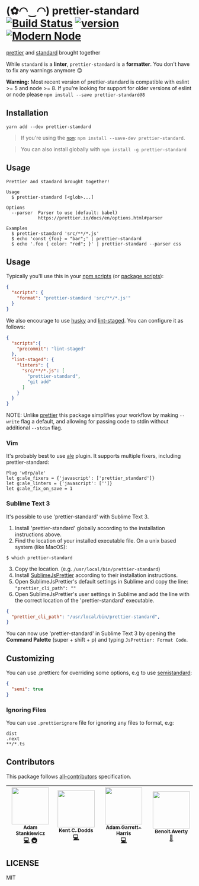 # (✿◠‿◠) prettier-standard [![Build Status][build-badge]][build] [![version][version-badge]][package] [![Modern Node](https://img.shields.io/badge/modern-node-9BB48F.svg)](https://github.com/sheerun/modern-node)

[prettier](https://github.com/prettier/prettier) and [standard](https://github.com/feross/standard) brought together

While `standard` is a **linter**, `prettier-standard` is a **formatter**. You don't have to fix any warnings anymore :relieved:


**Warning:** Most recent version of prettier-standard is compatible with eslint >= 5 and node >= 8. If you're looking for support for older versions of eslint or node please `npm install --save prettier-standard@8`

## Installation

```
yarn add --dev prettier-standard
```

> If you're using the [`npm`][npm]: `npm install --save-dev prettier-standard`.

> You can also install globally with `npm install -g prettier-standard`

## Usage

```ash
Prettier and standard brought together!

Usage
  $ prettier-standard [<glob>...]

Options
  --parser  Parser to use (default: babel)
            https://prettier.io/docs/en/options.html#parser

Examples
  $ prettier-standard 'src/**/*.js'
  $ echo 'const {foo} = "bar";' | prettier-standard
  $ echo '.foo { color: "red"; }' | prettier-standard --parser css
```

## Usage

Typically you'll use this in your [npm scripts][npm scripts] (or [package scripts][package scripts]):

```json
{
  "scripts": {
    "format": "prettier-standard 'src/**/*.js'"
  }
}
```

We also encourage to use [husky](https://github.com/typicode/husky) and [lint-staged](https://github.com/okonet/lint-staged). You can configure it as follows:

```json
{ 
  "scripts":{
    "precommit": "lint-staged"
  },
  "lint-staged": {
    "linters": {
      "src/**/*.js": [
        "prettier-standard",
        "git add"
      ]
    }
  }
}
```

NOTE: Unlike [prettier](https://github.com/prettier/prettier) this package simplifies your workflow by making `--write` flag a default, and allowing for passing code to stdin without additional `--stdin` flag.

### Vim

It's probably best to use [ale](https://github.com/w0rp/ale) plugin. It supports multiple fixers, including prettier-standard:

```
Plug 'w0rp/ale'
let g:ale_fixers = {'javascript': ['prettier_standard']}
let g:ale_linters = {'javascript': ['']}
let g:ale_fix_on_save = 1
```

### Sublime Text 3

It's possible to use 'prettier-standard' with Sublime Text 3.

1. Install 'prettier-standard' globally according to the installation instructions above.
2. Find the location of your installed executable file.
On a unix based system (like MacOS):
```curl
$ which prettier-standard
```
3. Copy the location. (e.g. `/usr/local/bin/prettier-standard`)
4. Install [SublimeJsPrettier](https://github.com/jonlabelle/SublimeJsPrettier) according to their installation instructions.
5. Open SublimeJsPrettier's default settings in Sublime and copy the line: `"prettier_cli_path": ""`
6. Open SublimeJsPrettier's user settings in Sublime and add the line with the correct location of the 'prettier-standard' executable.
```json
{
  "prettier_cli_path": "/usr/local/bin/prettier-standard",
}
```

You can now use 'prettier-standard' in Sublime Text 3 by opening the **Command Palette** (super + shift + p) and typing `JsPrettier: Format Code`.

## Customizing

You can use .prettierc for overriding some options, e.g to use [semistandard](https://www.npmjs.com/package/semistandard):


```json
{
  "semi": true
}
```

### Ignoring Files

You can use `.prettierignore` file for ignoring any files to format, e.g:

```
dist
.next
**/*.ts
```

## Contributors

This package follows [all-contributors](https://github.com/kentcdodds/all-contributors) specification.

<!-- ALL-CONTRIBUTORS-LIST:START - Do not remove or modify this section -->
| [<img src="https://avatars3.githubusercontent.com/u/292365?v=3" width="100px;"/><br /><sub><b>Adam Stankiewicz</b></sub>](http://sheerun.net)<br />[💻](/prettier/prettier-standard/commits?author=sheerun "Code") [🚇](#infra-sheerun "Infrastructure (Hosting, Build-Tools, etc)") | [<img src="https://avatars.githubusercontent.com/u/1500684?v=3" width="100px;"/><br /><sub><b>Kent C. Dodds</b></sub>](https://kentcdodds.com)<br />[💻](/prettier/prettier-standard/commits?author=kentcdodds "Code") | [<img src="https://avatars3.githubusercontent.com/u/3266363?v=3" width="100px;"/><br /><sub><b>Adam Garrett-Harris</b></sub>](https://github.com/agarrharr)<br />[💻](/prettier/prettier-standard/commits?author=agarrharr "Code") | [<img src="https://avatars3.githubusercontent.com/u/17006335?v=3" width="100px;"/><br /><sub><b>Benoit Averty</b></sub>](https://github.com/BenoitAverty)<br />[🐛](/prettier/prettier-standard/issues?q=author%3ABenoitAverty "Bug reports") |
| :---: | :---: | :---: | :---: |
<!-- ALL-CONTRIBUTORS-LIST:END -->

## LICENSE

MIT

[yarn]: https://yarnpkg.com/
[npm]: https://www.npmjs.com/
[node]: https://nodejs.org
[build-badge]: https://img.shields.io/travis/sheerun/prettier-standard.svg?style=flat-square
[build]: https://travis-ci.org/sheerun/prettier-standard
[coverage-badge]: https://img.shields.io/codecov/c/github/sheerun/prettier-standard.svg?style=flat-square
[coverage]: https://codecov.io/github/sheerun/prettier-standard
[dependencyci-badge]: https://dependencyci.com/github/sheerun/prettier-standard/badge?style=flat-square
[dependencyci]: https://dependencyci.com/github/sheerun/prettier-standard
[version-badge]: https://img.shields.io/npm/v/prettier-standard.svg?style=flat-square
[package]: https://www.npmjs.com/package/prettier-standard
[emojis]: https://github.com/kentcdodds/all-contributors#emoji-key
[all-contributors]: https://github.com/kentcdodds/all-contributors
[npm scripts]: https://docs.npmjs.com/misc/scripts
[package scripts]: https://github.com/kentcdodds/p-s
[glob]: https://github.com/isaacs/node-glob
